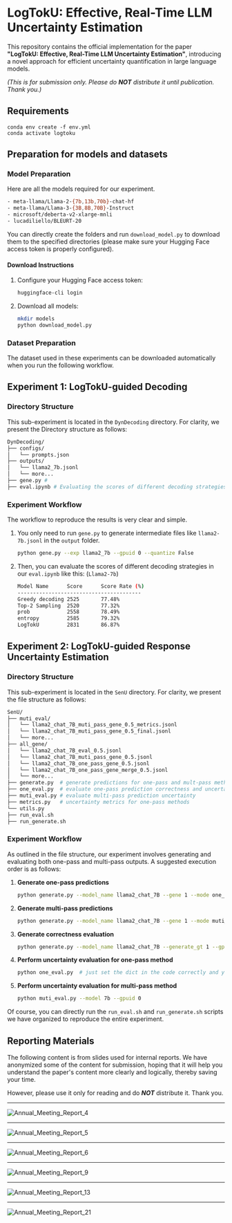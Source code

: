 # LogTokU: Effective, Real-Time LLM Uncertainty Estimation 

This repository contains the official implementation for the paper **"LogTokU: Effective, Real-Time LLM Uncertainty Estimation"**, introducing a novel approach for efficient uncertainty quantification in large language models. 

_(This is for submission only. Please do **NOT** distribute it until publication. Thank you.)_

## Requirements

```
conda env create -f env.yml
conda activate logtoku
```

## Preparation for models and datasets

### Model Preparation

Here are all the models required for our experiment. 

```bash
- meta-llama/Llama-2-{7b,13b,70b}-chat-hf
- meta-llama/Llama-3-{3B,8B,70B}-Instruct
- microsoft/deberta-v2-xlarge-mnli
- lucadiliello/BLEURT-20
```

You can directly create the folders and run `download_model.py` to download them to the specified directories (please make sure your Hugging Face access token is properly configured).

#### Download Instructions

1. Configure your Hugging Face access token:
   ```bash
   huggingface-cli login
   ```

2. Download all models:

   ```bash
   mkdir models
   python download_model.py 
   ```

### Dataset Preparation

The dataset used in these experiments can be downloaded automatically when you run the following workflow.

## Experiment 1: LogTokU-guided Decoding

### Directory Structure

This sub-experiment is located in the `DynDecoding` directory. For clarity, we present the Directory structure as follows:

```bash
DynDecoding/
├── configs/
│   └── prompts.json
├── outputs/
│   └── llama2_7b.jsonl
│   └── more...
├── gene.py # 
├── eval.ipynb # Evaluating the scores of different decoding strategies
```

### Experiment Workflow

The workflow to reproduce the results is very clear and simple. 

1. You only need to run `gene.py` to generate intermediate files like `llama2-7b.jsonl` in the `output` folder. 

   ```bash
   python gene.py --exp llama2_7b --gpuid 0 --quantize False
   ```
2. Then, you can evaluate the scores of different decoding strategies in our `eval.ipynb` like this: (`Llama2-7b`)
   ```bash
   Model Name      Score      Score Rate (%) 
   ----------------------------------------
   Greedy decoding 2525       77.48%
   Top-2 Sampling  2520       77.32%
   prob            2558       78.49%
   entropy         2585       79.32%
   LogTokU         2831       86.87%
   ```

## Experiment 2: LogTokU-guided Response Uncertainty Estimation

### Directory Structure

This sub-experiment is located in the `SenU` directory. For clarity, we present the file structure as follows:

```bash
SenU/
├── muti_eval/
│   └── llama2_chat_7B_muti_pass_gene_0.5_metrics.jsonl
│   └── llama2_chat_7B_muti_pass_gene_0.5_final.jsonl
│   └── more...
├── all_gene/
│   └── llama2_chat_7B_eval_0.5.jsonl
│   └── llama2_chat_7B_muti_pass_gene_0.5.jsonl
│   └── llama2_chat_7B_one_pass_gene_0.5.jsonl
│   └── llama2_chat_7B_one_pass_gene_merge_0.5.jsonl
│   └── more...
├── generate.py  # generate predictions for one-pass and mult-pass methods
├── one_eval.py  # evaluate one-pass prediction correctness and uncertainty
├── muti_eval.py # evaluate multi-pass prediction uncertainty
├── metrics.py   # uncertainty metrics for one-pass methods
└── utils.py  
├── run_eval.sh 
├── run_generate.sh
```

### Experiment Workflow

As outlined in the file structure, our experiment involves generating and evaluating both one-pass and multi-pass outputs. A suggested execution order is as follows:

1. **Generate one-pass predictions**
   
   ```bash
   python generate.py --model_name llama2_chat_7B --gene 1 --mode one_pass --gpuid 0 
   ```
   
2. **Generate multi-pass predictions**
   
   ```bash
   python generate.py --model_name llama2_chat_7B --gene 1 --mode muti_pass --temp 0.5 --gpuid 0
   ```
   
3. **Generate correctness evaluation**
   
   ```bash
   python generate.py --model_name llama2_chat_7B --generate_gt 1 --gpuid 0
   ```
   
4. **Perform uncertainty evaluation for one-pass method**
   
   ```bash
   python one_eval.py  # just set the dict in the code correctly and you can get all metrics at once
   ```
   
5. **Perform uncertainty evaluation for multi-pass method**
   
   ```bash
   python muti_eval.py --model 7b --gpuid 0
   ```

Of course, you can directly run the `run_eval.sh` and `run_generate.sh` scripts we have organized to reproduce the entire experiment.


## Reporting Materials

The following content is from slides used for internal reports. We have anonymized some of the content for submission, hoping that it will help you understand the paper's content more clearly and logically, thereby saving your time.


However, please use it only for reading and do ***NOT*** distribute it. Thank you.

---

![Annual_Meeting_Report_4](./pics/Annual_Meeting_Report_4.png)

---

![Annual_Meeting_Report_5](./pics/Annual_Meeting_Report_5.png)

---

![Annual_Meeting_Report_6](./pics/Annual_Meeting_Report_6.png)

---

![Annual_Meeting_Report_9](./pics/Annual_Meeting_Report_9.png)

---

![Annual_Meeting_Report_13](./pics/Annual_Meeting_Report_13.png)

---

![Annual_Meeting_Report_21](./pics/Annual_Meeting_Report_21.png)






